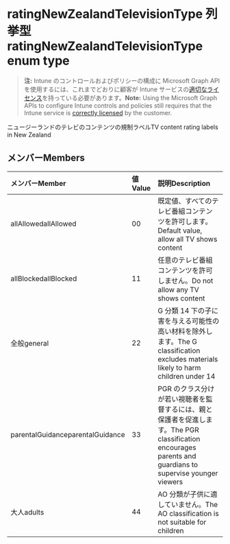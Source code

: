 # <a name="ratingnewzealandtelevisiontype-enum-type"></a><span data-ttu-id="1e5f8-101">ratingNewZealandTelevisionType 列挙型</span><span class="sxs-lookup"><span data-stu-id="1e5f8-101">ratingNewZealandTelevisionType enum type</span></span>

> <span data-ttu-id="1e5f8-102">**注:** Intune のコントロールおよびポリシーの構成に Microsoft Graph API を使用するには、これまでどおりに顧客が Intune サービスの[適切なライセンス](https://go.microsoft.com/fwlink/?linkid=839381)を持っている必要があります。</span><span class="sxs-lookup"><span data-stu-id="1e5f8-102">**Note:** Using the Microsoft Graph APIs to configure Intune controls and policies still requires that the Intune service is [correctly licensed](https://go.microsoft.com/fwlink/?linkid=839381) by the customer.</span></span>

<span data-ttu-id="1e5f8-103">ニュージーランドのテレビのコンテンツの規制ラベル</span><span class="sxs-lookup"><span data-stu-id="1e5f8-103">TV content rating labels in New Zealand</span></span>
## <a name="members"></a><span data-ttu-id="1e5f8-104">メンバー</span><span class="sxs-lookup"><span data-stu-id="1e5f8-104">Members</span></span>
|<span data-ttu-id="1e5f8-105">メンバー</span><span class="sxs-lookup"><span data-stu-id="1e5f8-105">Member</span></span>|<span data-ttu-id="1e5f8-106">値</span><span class="sxs-lookup"><span data-stu-id="1e5f8-106">Value</span></span>|<span data-ttu-id="1e5f8-107">説明</span><span class="sxs-lookup"><span data-stu-id="1e5f8-107">Description</span></span>|
|:---|:---|:---|
|<span data-ttu-id="1e5f8-108">allAllowed</span><span class="sxs-lookup"><span data-stu-id="1e5f8-108">allAllowed</span></span>|<span data-ttu-id="1e5f8-109">0</span><span class="sxs-lookup"><span data-stu-id="1e5f8-109">0</span></span>|<span data-ttu-id="1e5f8-110">既定値、すべてのテレビ番組コンテンツを許可します。</span><span class="sxs-lookup"><span data-stu-id="1e5f8-110">Default value, allow all TV shows content</span></span>|
|<span data-ttu-id="1e5f8-111">allBlocked</span><span class="sxs-lookup"><span data-stu-id="1e5f8-111">allBlocked</span></span>|<span data-ttu-id="1e5f8-112">1</span><span class="sxs-lookup"><span data-stu-id="1e5f8-112">1</span></span>|<span data-ttu-id="1e5f8-113">任意のテレビ番組コンテンツを許可しません。</span><span class="sxs-lookup"><span data-stu-id="1e5f8-113">Do not allow any TV shows content</span></span>|
|<span data-ttu-id="1e5f8-114">全般</span><span class="sxs-lookup"><span data-stu-id="1e5f8-114">general</span></span>|<span data-ttu-id="1e5f8-115">2</span><span class="sxs-lookup"><span data-stu-id="1e5f8-115">2</span></span>|<span data-ttu-id="1e5f8-116">G 分類 14 下の子に害を与える可能性の高い材料を除外します。</span><span class="sxs-lookup"><span data-stu-id="1e5f8-116">The G classification excludes materials likely to harm children under 14</span></span>|
|<span data-ttu-id="1e5f8-117">parentalGuidance</span><span class="sxs-lookup"><span data-stu-id="1e5f8-117">parentalGuidance</span></span>|<span data-ttu-id="1e5f8-118">3</span><span class="sxs-lookup"><span data-stu-id="1e5f8-118">3</span></span>|<span data-ttu-id="1e5f8-119">PGR のクラス分けが若い視聴者を監督するには、親と保護者を促進します。</span><span class="sxs-lookup"><span data-stu-id="1e5f8-119">The PGR classification encourages parents and guardians to supervise younger viewers</span></span>|
|<span data-ttu-id="1e5f8-120">大人</span><span class="sxs-lookup"><span data-stu-id="1e5f8-120">adults</span></span>|<span data-ttu-id="1e5f8-121">4</span><span class="sxs-lookup"><span data-stu-id="1e5f8-121">4</span></span>|<span data-ttu-id="1e5f8-122">AO 分類が子供に適していません。</span><span class="sxs-lookup"><span data-stu-id="1e5f8-122">The AO classification is not suitable for children</span></span>|



